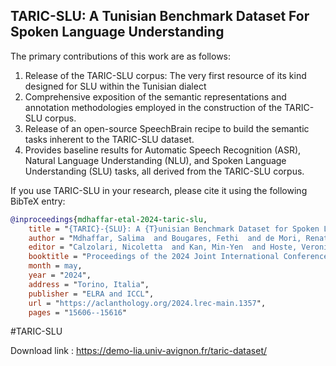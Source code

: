 ## TARIC-SLU: A Tunisian Benchmark Dataset For Spoken Language Understanding

The primary contributions of this work are as follows:
  1. Release of the TARIC-SLU corpus: The very first resource of its kind designed for SLU within the Tunisian dialect
  2. Comprehensive exposition of the semantic representations and annotation methodologies employed in the construction of the TARIC-SLU corpus.
  3. Release of an open-source SpeechBrain recipe to build the semantic tasks inherent to the TARIC-SLU dataset.
  4. Provides baseline results for Automatic Speech Recognition (ASR), Natural Language Understanding (NLU), and Spoken Language Understanding (SLU) tasks, all derived from the TARIC-SLU corpus.


If you use TARIC-SLU in your research, please cite it using the following BibTeX entry:
```bibtex
@inproceedings{mdhaffar-etal-2024-taric-slu,
    title = "{TARIC}-{SLU}: A {T}unisian Benchmark Dataset for Spoken Language Understanding",
    author = "Mdhaffar, Salima  and Bougares, Fethi  and de Mori, Renato  and  Zaiem, Salah  and  Ravanelli, Mirco  and  Est{\`e}ve, Yannick",
    editor = "Calzolari, Nicoletta  and Kan, Min-Yen  and Hoste, Veronique  and Lenci, Alessandro  and Sakti, Sakriani  and Xue, Nianwen",
    booktitle = "Proceedings of the 2024 Joint International Conference on Computational Linguistics, Language Resources and Evaluation (LREC-COLING 2024)",
    month = may,
    year = "2024",
    address = "Torino, Italia",
    publisher = "ELRA and ICCL",
    url = "https://aclanthology.org/2024.lrec-main.1357",
    pages = "15606--15616"
```


#TARIC-SLU

Download link : https://demo-lia.univ-avignon.fr/taric-dataset/
